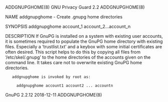 ADDGNUPGHOME(8)                                                                             GNU Privacy Guard 2.2                                                                             ADDGNUPGHOME(8)

NAME
       addgnupghome - Create .gnupg home directories

SYNOPSIS
       addgnupghome account_1 account_2...account_n

DESCRIPTION
       If GnuPG is installed on a system with existing user accounts, it is sometimes required to populate the GnuPG home directory with existing files.  Especially a ‘trustlist.txt’ and a keybox with some
       initial certificates are often desired.  This script helps to do this by copying all files from ‘/etc/skel/.gnupg’ to the home directories of the accounts given on the command line.  It  takes  care
       not to overwrite existing GnuPG home directories.

       addgnupghome is invoked by root as:

         addgnupghome account1 account2 ... accountn

GnuPG 2.2.12                                                                                      2018-12-11                                                                                  ADDGNUPGHOME(8)

